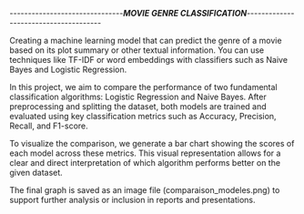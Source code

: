 -------------------------------***MOVIE GENRE CLASSIFICATION***--------------------------------------

Creating a machine learning model that can predict the genre of a
movie based on its plot summary or other textual information. You
can use techniques like TF-IDF or word embeddings with classifiers
such as Naive Bayes and Logistic Regression.

In this project, we aim to compare the performance of two fundamental classification algorithms:
Logistic Regression and Naive Bayes. After preprocessing and splitting the dataset, both models 
are trained and evaluated using key classification metrics such as Accuracy, Precision, Recall, and F1-score.

To visualize the comparison, we generate a bar chart showing the scores of each model across these metrics.
This visual representation allows for a clear and direct interpretation of which algorithm performs better 
on the given dataset.

The final graph is saved as an image file (comparaison_modeles.png) to support further analysis or
inclusion in reports and presentations.
